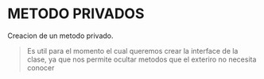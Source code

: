 # METODO PRIVADOS
Creacion de un metodo privado.
> Es util para el momento el cual queremos crear la interface de la clase, ya que nos permite ocultar metodos que el exteriro no necesita conocer
